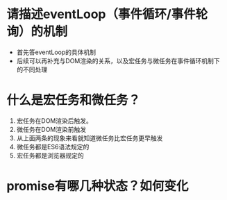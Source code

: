 # 请描述eventLoop（事件循环/事件轮询）的机制
- 首先答eventLoop的具体机制
- 后续可以再补充与DOM渲染的关系，以及宏任务与微任务在事件循环机制下的不同处理
# 什么是宏任务和微任务？
1. 宏任务在DOM渲染后触发。
2. 微任务在DOM渲染前触发
3. 从上面两条的现象来看就知道微任务比宏任务更早触发
4. 微任务都是ES6语法规定的
5. 宏任务都是浏览器规定的
# promise有哪几种状态？如何变化